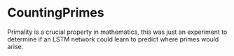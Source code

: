 # CountingPrimes
Primality is a crucial property in mathematics, this was just an experiment to determine if an LSTM network could learn to predict where primes would arise.

